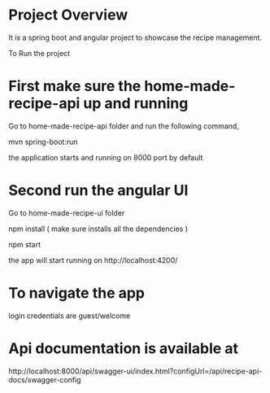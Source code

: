 # Project Overview

It is a spring boot and angular project to showcase the recipe management.

To Run the project

# First make sure the home-made-recipe-api up and running

Go to home-made-recipe-api folder and run the following command,

mvn spring-boot:run

the application starts and running on 8000 port by default

# Second run the angular UI 

Go to home-made-recipe-ui folder
 
npm install  ( make sure installs all the dependencies )

npm start

the app will start running on  http://localhost:4200/ 

# To navigate the app
login credentials are guest/welcome

# Api documentation is available at 
http://localhost:8000/api/swagger-ui/index.html?configUrl=/api/recipe-api-docs/swagger-config

